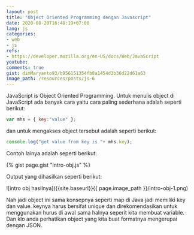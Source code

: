 ```yaml
---
layout: post
title: "Object Oriented Programming dengan Javascript"
date: 2020-08-20T16:48:19+07:00
lang: js
categories:
- web
- js
refs: 
- https://developer.mozilla.org/en-US/docs/Web/JavaScript
youtube: 
comments: true
gist: dimMaryanto93/b956151354fb8a1454d3b36d22d61a63
image_path: /resources/posts/js-6
---
```


JavaScript is Object Oriented Programming. Untuk menulis object di JavaScript ada banyak cara yaitu cara paling sederhana adalah seperti berikut:

```js
var mhs = { key:"value" };
```

dan untuk mengakses object tersebut adalah seperti berikut:

```js
console.log("get value from key is "+ mhs.key);
```

Contoh lainya adalah seperti berikut:

{% gist page.gist "intro-obj.js" %}

Output yang dihasilkan seperti berikut:

![intro obj hasilnya]({{site.baseurl}}{{ page.image_path }}/intro-obj-1.png)

Nah jadi object ini sama konsepnya seperti map di Java jadi memiliki key dan value. keynya harus bersifat unique dan direkomendasikan untuk menggunakan hurus di awal sama halnya seperit kita membuat variable. Dan klo anda perhatikan object yang kita buat formatnya mengerupai dengan JSON.
